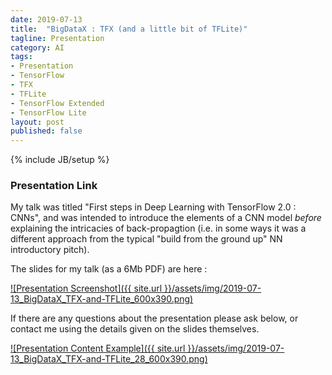 ```yaml
---
date: 2019-07-13
title:  "BigDataX : TFX (and a little bit of TFLite)"
tagline: Presentation
category: AI
tags:
- Presentation
- TensorFlow
- TFX
- TFLite
- TensorFlow Extended
- TensorFlow Lite
layout: post
published: false
---
```

{% include JB/setup %}

### Presentation Link



My talk was titled "First steps in Deep Learning with TensorFlow 2.0 : CNNs", 
and was intended to introduce the elements of a CNN model *before* explaining 
the intricacies of back-propagtion (i.e. in some ways it was a different approach 
from the typical "build from the ground up" NN introductory pitch).




The slides for my talk (as a 6Mb PDF) are here :

<a href="http://redcatlabs.com/downloads/2019-07-13_BigDataX_TFX-and-TFLite.pdf" target="_blank">
![Presentation Screenshot]({{ site.url }}/assets/img/2019-07-13_BigDataX_TFX-and-TFLite_600x390.png)
</a>

If there are any questions about the presentation please ask below, 
or contact me using the details given on the slides themselves.

<a href="http://redcatlabs.com/downloads/2019-07-13_BigDataX_TFX-and-TFLite.pdf" target="_blank">
![Presentation Content Example]({{ site.url }}/assets/img/2019-07-13_BigDataX_TFX-and-TFLite_28_600x390.png)
</a>

